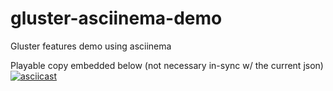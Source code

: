 # gluster-asciinema-demo
Gluster features demo using asciinema

Playable copy embedded below (not necessary in-sync w/ the current json)
[![asciicast](https://asciinema.org/a/117613.png?theme=solarized-light)](https://asciinema.org/a/117613?speed=2&autoplay=1&loop=1&theme=solarized-light)
